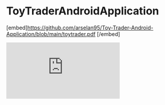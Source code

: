 # ToyTraderAndroidApplication

[embed]https://github.com/arselan95/Toy-Trader-Android-Application/blob/main/toytrader.pdf [/embed]

<embed src="https://github.com/arselan95/Toy-Trader-Android-Application/blob/main/toytrader.pdf" type="application/pdf">
